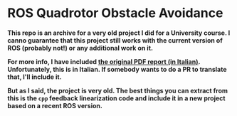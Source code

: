 # ROS Quadrotor Obstacle Avoidance

**This repo is an archive for a very old project I did for a University course. I canno guarantee that this project still works with the current version of ROS (probably not!) or any additional work on it.**

**For more info, I have included [the original PDF report (in Italian)](./report/quadreport.pdf). Unfortunately, this is in Italian. If somebody wants to do a PR to translate that, I'll include it.**

**But as I said, the project is very old. The best things you can extract from this is the `cpp` feedback linearization code and include it in a new project based on a recent ROS version.**